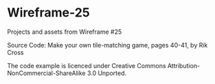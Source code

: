 # Wireframe-25
Projects and assets from Wireframe #25

Source Code: Make your own tile-matching game, pages 40-41, by Rik Cross

The code example is licenced under Creative Commons Attribution-NonCommercial-ShareAlike 3.0 Unported.
